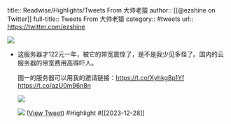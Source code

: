 title:: Readwise/Highlights/Tweets From 大帅老猿
author:: [[@ezshine on Twitter]]
full-title:: Tweets From 大帅老猿
category:: #tweets
url:: https://twitter.com/ezshine

![](https://pbs.twimg.com/profile_images/687927732311863297/iJSmNFUt.jpg)

- 这服务器才122元一年，被它的带宽震惊了，是不是我少见多怪了。国内的云服务器的带宽费用高得吓人。
  
  图一的服务器可以用我的邀请链接：https://t.co/Xyhkg8p1Yf https://t.co/azU0m96n8n
  
  ![](https://pbs.twimg.com/media/GCU6gTqXkAAitAO.png)
  
  ![](https://pbs.twimg.com/media/GCU6lRNWoAAXjN1.png) ([View Tweet](https://twitter.com/ezshine/status/1739861527035789525)) #Highlight #[[2023-12-28]]